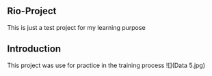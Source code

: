## Rio-Project
This is just a test project for my learning purpose
## Introduction
This project was use for practice in the training process
![](Data 5.jpg)
